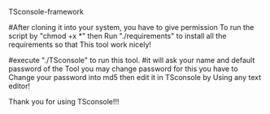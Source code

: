 TSconsole-framework

#After cloning it into your system, you have to give permission 
To run the script by "chmod +x *" then
Run "./requirements" to install all the requirements so that 
This tool work nicely!

#execute "./TSconsole" to run this tool.
#it will ask your name and default password of the 
Tool you may change password for this you have to
Change your password into md5 then edit it in TSconsole by 
Using any text editor!

Thank you for using TSconsole!!!

